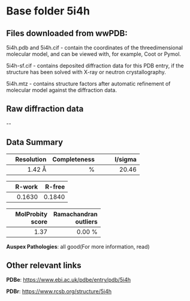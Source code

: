 # Base folder 5i4h

## Files downloaded from wwPDB:

5i4h.pdb and 5i4h.cif - contain the coordinates of the threedimensional molecular model, and can be viewed with, for example, Coot or Pymol.

5i4h-sf.cif - contains deposited diffraction data for this PDB entry, if the structure has been solved with X-ray or neutron crystallography.

5i4h.mtz - contains structure factors after automatic refinement of molecular model against the diffraction data.

## Raw diffraction data

--<br> 

## Data Summary
|   | Resolution | Completeness| I/sigma |
|---|-------------:|----------------:|--------------:|
|   |1.42 Å|      %|<img width=50/>20.46|

|   | **R-work**| **R-free**   
|---|-------------:|----------------:|           
||  0.1630|  0.1840|

|   |**MolProbity<br>score**| **Ramachandran<br>outliers** 
|---|-------------:|----------------:|
||  1.37|  0.00 %|

**Auspex Pathologies**: all good(For more information, read)

 



## Other relevant links 
**PDBe**:  https://www.ebi.ac.uk/pdbe/entry/pdb/5i4h
 
**PDBr**: https://www.rcsb.org/structure/5i4h 

